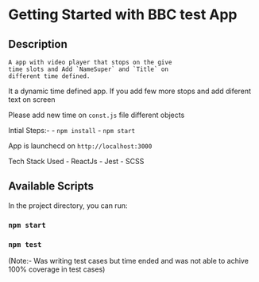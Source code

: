 # Getting Started with BBC test App

## Description

    A app with video player that stops on the give 
    time slots and Add `NameSuper` and `Title` on 
    different time defined.

It a dynamic time defined app. If you add few more stops and add diferent text on screen

Please add new time on `const.js` file different objects

Intial Steps:- 
    - `npm install`
    - `npm start`

App is launchecd on `http://localhost:3000`

Tech Stack Used
    - ReactJs
    - Jest
    - SCSS


## Available Scripts

In the project directory, you can run:

### `npm start`

### `npm test`

(Note:- Was writing test cases but time ended and was not able to achive 100% coverage in test cases)
